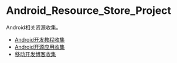 # Android_Resource_Store_Project
Android相关资源收集。

- [Android开发教程收集](https://github.com/Waylenw/Android_Resource_Store_Project/blob/master/Android.md)
- [Android开源应用收集](https://github.com/Waylenw/Android_Resource_Store_Project/blob/master/open_apk_source.md)
- [移动开发博客收集](https://github.com/Waylenw/Android_Resource_Store_Project/blob/master/mobile_blog.md)




